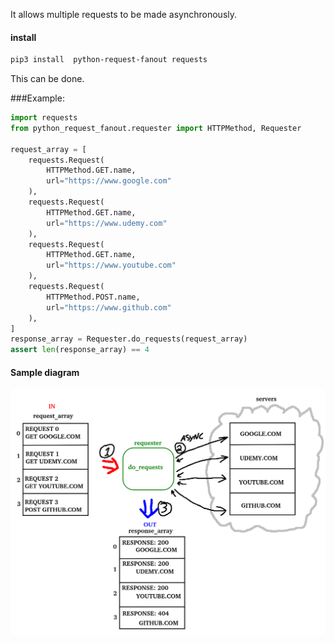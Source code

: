 It allows multiple requests to be made asynchronously.

#### install

```bash
pip3 install  python-request-fanout requests
```


This can be done.


###Example:
 
```python
import requests
from python_request_fanout.requester import HTTPMethod, Requester

request_array = [
    requests.Request(
        HTTPMethod.GET.name,
        url="https://www.google.com"
    ),
    requests.Request(
        HTTPMethod.GET.name,
        url="https://www.udemy.com"
    ),
    requests.Request(
        HTTPMethod.GET.name,
        url="https://www.youtube.com"
    ),
    requests.Request(
        HTTPMethod.POST.name,
        url="https://www.github.com"
    ),
]
response_array = Requester.do_requests(request_array)
assert len(response_array) == 4
```

#### Sample diagram
[![diagram](doc/diagram.png)](doc/diagram.png)


